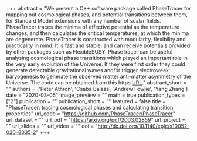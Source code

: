 
+++
abstract = "We present a C++ software package called PhaseTracer for mapping out cosmological phases, and potential transitions between them, for Standard Model extensions with any number of scalar fields. PhaseTracer traces the minima of effective potential as the temperature changes, and then calculates the critical temperatures, at which the minima are degenerate. PhaseTracer is constructed with modularity, flexibility and practicality in mind. It is fast and stable, and can receive potentials provided by other packages such as FlexibleSUSY. PhaseTracer can be useful analysing cosmological phase transitions which played an important role in the very early evolution of the Universe. If they were first order they could generate detectable gravitational waves and/or trigger electroweak baryogenesis to generate the observed matter anti-matter asymmetry of the Universe. The code can be obtained from this https [URL](https://github.com/PhaseTracer/PhaseTracer)."
abstract_short = ""
authors = ['Peter Athron', 'Csaba Balazs', 'Andrew Fowlie', 'Yang Zhang']
date = "2020-03-05"
image_preview = ""
math = true
publication_types = ["2"]
publication = ""
publication_short = ""
featured = false
title = "PhaseTracer: tracing cosmological phases and calculating transition properties"
url_code = "https://github.com/PhaseTracer/PhaseTracer"
url_dataset = ""
url_pdf = "https://arxiv.org/pdf/2003.02859"
url_project = ""
url_slides = ""
url_video = ""
doi = "http://dx.doi.org/10.1140/epjc/s10052-020-8035-2"
+++

